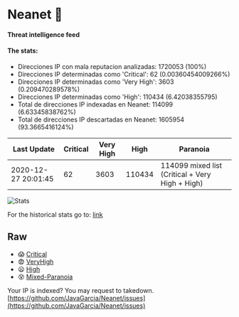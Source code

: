 # Neanet :hocho:
#### Threat intelligence feed
#### The stats:

- Direcciones IP con mala reputacion analizadas: 1720053 (100%)
- Direcciones IP determinadas como 'Critical':  62 (0.00360454009266%)
- Direcciones IP determinadas como 'Very High':  3603 (0.209470289578%)
- Direcciones IP determinadas como 'High':  110434 (6.42038355795)
- Total de direcciones IP indexadas en Neanet:  114099 (6.63345838762%)
- Total de direcciones IP descartadas en Neanet:  1605954 (93.3665416124%)

| Last Update | Critical | Very High | High | Paranoia |
| --- | --- | --- | --- | --- |
| 2020-12-27 20:01:45 | 62 | 3603 | 110434 | 114099 mixed list (Critical + Very High + High)|

![Stats](https://docs.google.com/spreadsheets/d/e/2PACX-1vSnaNMIXVabIpDJjufMlzH7poXnshF3mgd8Is1g9ytUEzVsP5my4Trn8f-xkoLLQ38xpL3HtmUexLo6/pubchart?oid=501124687&format=image)

For the historical stats go to: [link](/stats.csv)
## Raw
- :scream: [Critical](https://raw.githubusercontent.com/JavaGarcia/Neanet/master/blacklists/neanet_critical.txt)
- :fearful: [VeryHigh](https://raw.githubusercontent.com/JavaGarcia/Neanet/master/blacklists/neanet_veryHigh.txtt)
- :frowning: [High](https://raw.githubusercontent.com/JavaGarcia/Neanet/master/blacklists/neanet_high.txt)
- :dizzy_face: [Mixed-Paranoia](https://raw.githubusercontent.com/JavaGarcia/Neanet/master/blacklists/neanet_all.txt)


Your IP is indexed? You may request to takedown. [https://github.com/JavaGarcia/Neanet/issues](https://github.com/JavaGarcia/Neanet/issues)












































































































































































































































































































































































































































































































































































































































































































































































































































































































































































































































































































































































































































































































































































































































































































































































































































































































































































































































































































































































































































































































































































































































































































































































































































































































































































































































































































































































































































































































































































































































































































































































































